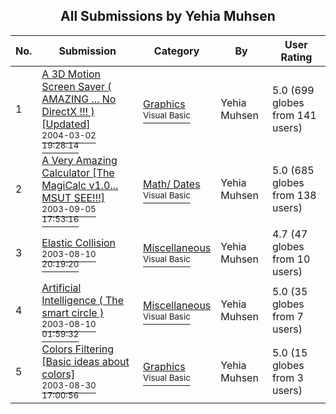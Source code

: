 ﻿<div align="center">

## All Submissions by Yehia Muhsen

</div>

No.  | Submission | Category | By   | User Rating
---- | ---------- | -------- | ---- | -----------
1 | [A  3D Motion Screen Saver \( AMAZING \.\.\. No DirectX \!\!\! \) \[Updated\]<br /><sup>2004-03-02 19:28:14</sup>](https://github.com/Planet-Source-Code/yehia-muhsen-a-3d-motion-screen-saver-amazing-no-directx-updated__1-48190) | [Graphics<br /><sup>Visual Basic</sup>](../ByCategory/graphics__1-46.md) | Yehia Muhsen | 5.0 (699 globes from 141 users)
2 | [A  Very Amazing Calculator \[The MagiCalc v1\.0\.\.\. MSUT SEE\!\!\!\]<br /><sup>2003-09-05 17:53:16</sup>](https://github.com/Planet-Source-Code/yehia-muhsen-a-very-amazing-calculator-the-magicalc-v1-0-msut-see__1-48154) | [Math/ Dates<br /><sup>Visual Basic</sup>](../ByCategory/math-dates__1-37.md) | Yehia Muhsen | 5.0 (685 globes from 138 users)
3 | [Elastic Collision<br /><sup>2003-08-10 20:19:20</sup>](https://github.com/Planet-Source-Code/yehia-muhsen-elastic-collision__1-47542) | [Miscellaneous<br /><sup>Visual Basic</sup>](../ByCategory/miscellaneous__1-1.md) | Yehia Muhsen | 4.7 (47 globes from 10 users)
4 | [Artificial Intelligence \( The smart circle \)<br /><sup>2003-08-10 01:59:32</sup>](https://github.com/Planet-Source-Code/yehia-muhsen-artificial-intelligence-the-smart-circle__1-47567) | [Miscellaneous<br /><sup>Visual Basic</sup>](../ByCategory/miscellaneous__1-1.md) | Yehia Muhsen | 5.0 (35 globes from 7 users)
5 | [Colors Filtering \[Basic ideas about colors\]<br /><sup>2003-08-30 17:00:56</sup>](https://github.com/Planet-Source-Code/yehia-muhsen-colors-filtering-basic-ideas-about-colors__1-47655) | [Graphics<br /><sup>Visual Basic</sup>](../ByCategory/graphics__1-46.md) | Yehia Muhsen | 5.0 (15 globes from 3 users)
